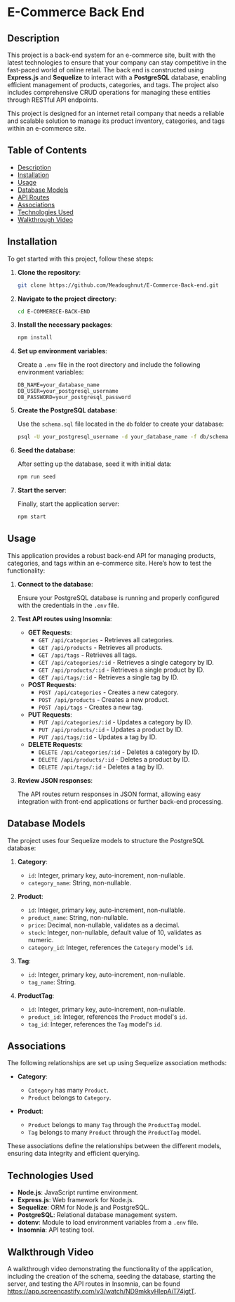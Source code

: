 
# E-Commerce Back End

## Description

This project is a back-end system for an e-commerce site, built with the latest technologies to ensure that your company can stay competitive in the fast-paced world of online retail. The back end is constructed using **Express.js** and **Sequelize** to interact with a **PostgreSQL** database, enabling efficient management of products, categories, and tags. The project also includes comprehensive CRUD operations for managing these entities through RESTful API endpoints.

This project is designed for an internet retail company that needs a reliable and scalable solution to manage its product inventory, categories, and tags within an e-commerce site.

## Table of Contents

- [Description](#description)
- [Installation](#installation)
- [Usage](#usage)
- [Database Models](#database-models)
- [API Routes](#api-routes)
- [Associations](#associations)
- [Technologies Used](#technologies-used)
- [Walkthrough Video](#walkthrough-video)


## Installation

To get started with this project, follow these steps:

1. **Clone the repository**:

   ```bash
   git clone https://github.com/Meadoughnut/E-Commerce-Back-end.git
   ```

2. **Navigate to the project directory**:

   ```bash
   cd E-COMMERECE-BACK-END
   ```

3. **Install the necessary packages**:

   ```bash
   npm install
   ```

4. **Set up environment variables**:

   Create a `.env` file in the root directory and include the following environment variables:

   ```env
   DB_NAME=your_database_name
   DB_USER=your_postgresql_username
   DB_PASSWORD=your_postgresql_password
   ```

5. **Create the PostgreSQL database**:

   Use the `schema.sql` file located in the `db` folder to create your database:

   ```bash
   psql -U your_postgresql_username -d your_database_name -f db/schema.sql
   ```

6. **Seed the database**:

   After setting up the database, seed it with initial data:

   ```bash
   npm run seed
   ```

7. **Start the server**:

   Finally, start the application server:

   ```bash
   npm start
   ```

## Usage

This application provides a robust back-end API for managing products, categories, and tags within an e-commerce site. Here’s how to test the functionality:

1. **Connect to the database**: 

   Ensure your PostgreSQL database is running and properly configured with the credentials in the `.env` file.

2. **Test API routes using Insomnia**:

   - **GET Requests**:
     - `GET /api/categories` - Retrieves all categories.
     - `GET /api/products` - Retrieves all products.
     - `GET /api/tags` - Retrieves all tags.
     - `GET /api/categories/:id` - Retrieves a single category by ID.
     - `GET /api/products/:id` - Retrieves a single product by ID.
     - `GET /api/tags/:id` - Retrieves a single tag by ID.
   - **POST Requests**:
     - `POST /api/categories` - Creates a new category.
     - `POST /api/products` - Creates a new product.
     - `POST /api/tags` - Creates a new tag.
   - **PUT Requests**:
     - `PUT /api/categories/:id` - Updates a category by ID.
     - `PUT /api/products/:id` - Updates a product by ID.
     - `PUT /api/tags/:id` - Updates a tag by ID.
   - **DELETE Requests**:
     - `DELETE /api/categories/:id` - Deletes a category by ID.
     - `DELETE /api/products/:id` - Deletes a product by ID.
     - `DELETE /api/tags/:id` - Deletes a tag by ID.

3. **Review JSON responses**: 

   The API routes return responses in JSON format, allowing easy integration with front-end applications or further back-end processing.

## Database Models

The project uses four Sequelize models to structure the PostgreSQL database:

1. **Category**:
   - `id`: Integer, primary key, auto-increment, non-nullable.
   - `category_name`: String, non-nullable.

2. **Product**:
   - `id`: Integer, primary key, auto-increment, non-nullable.
   - `product_name`: String, non-nullable.
   - `price`: Decimal, non-nullable, validates as a decimal.
   - `stock`: Integer, non-nullable, default value of 10, validates as numeric.
   - `category_id`: Integer, references the `Category` model's `id`.

3. **Tag**:
   - `id`: Integer, primary key, auto-increment, non-nullable.
   - `tag_name`: String.

4. **ProductTag**:
   - `id`: Integer, primary key, auto-increment, non-nullable.
   - `product_id`: Integer, references the `Product` model's `id`.
   - `tag_id`: Integer, references the `Tag` model's `id`.

## Associations

The following relationships are set up using Sequelize association methods:

- **Category**:
  - `Category` has many `Product`.
  - `Product` belongs to `Category`.

- **Product**:
  - `Product` belongs to many `Tag` through the `ProductTag` model.
  - `Tag` belongs to many `Product` through the `ProductTag` model.

These associations define the relationships between the different models, ensuring data integrity and efficient querying.

## Technologies Used

- **Node.js**: JavaScript runtime environment.
- **Express.js**: Web framework for Node.js.
- **Sequelize**: ORM for Node.js and PostgreSQL.
- **PostgreSQL**: Relational database management system.
- **dotenv**: Module to load environment variables from a `.env` file.
- **Insomnia**: API testing tool.

## Walkthrough Video

A walkthrough video demonstrating the functionality of the application, including the creation of the schema, seeding the database, starting the server, and testing the API routes in Insomnia, can be found https://app.screencastify.com/v3/watch/ND9mkkyHlepAiT74jgtT. 



